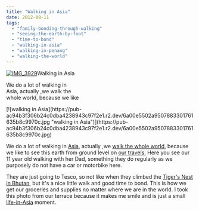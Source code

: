 ```yaml
---
title: "Walking in Asia"
date: 2012-08-11
tags: 
  - "family-bonding-through-walking"
  - "seeing-the-earth-by-foot"
  - "time-to-bond"
  - "walking-in-asia"
  - "walking-in-penang"
  - "walking-the-world"
---
```


[![IMG_3929](https://pub-ac94b3f306b24c0dba4238943c97f2e1.r2.dev/6a00e5502a9507883301761635b748970c.jpg "IMG_3929")](https://pub-ac94b3f306b24c0dba4238943c97f2e1.r2.dev/6a00e5502a9507883301761635b748970c.jpg)Walking in Asia  
  
We do a lot of walking in  
Asia, actually ,we walk the  
whole world, because we like

<!--more--> [![walking in Asia](https://pub-ac94b3f306b24c0dba4238943c97f2e1.r2.dev/6a00e5502a9507883301761635b8c9970c.jpg "walking in Asia")](https://pub-ac94b3f306b24c0dba4238943c97f2e1.r2.dev/6a00e5502a9507883301761635b8c9970c.jpg)  
  
We do a lot of walking in [Asia](http://soultravelers3new.local/2012/05/penang-at-night.html "Penang"), actually ,we [walk the whole world](http://soultravelers3new.local/2012/05/paris-for-families-walking-the-left-bank.html "we walk the whole world"), because we like to see this earth from ground level on [our travels.](http://soultravelers3new.local/2012/01/amazing-family-world-tour.html "our family travels around the world") Here you see our 11 year old walking with her Dad, something they do regularly as we purposely do not have a car or motorbike here.  
  
They are just going to Tesco, so not like when they climbed the [Tiger's Nest in Bhutan](http://soultravelers3new.local/2011/07/tigers-nest-in-paro-bhutan.html "tigers nest bhutan hike"), but it's a nice little walk and good time to bond. This is how we get our groceries and supplies no matter where we are in the world. I took this photo from our terrace because it makes me smile and is just a small [life-in-Asia](http://soultravelers3new.local/2012/05/living-in-asia.html "life in Asia") moment.
